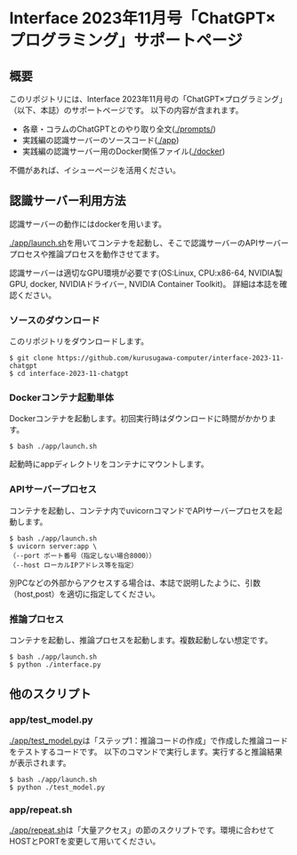 # Interface 2023年11月号「ChatGPT×プログラミング」サポートページ
## 概要
このリポジトリには、Interface 2023年11月号の「ChatGPT×プログラミング」（以下、本誌）のサポートページです。
以下の内容が含まれます。
* 各章・コラムのChatGPTとのやり取り全文([./prompts/](./prompts))
* 実践編の認識サーバーのソースコード([./app](./app))
* 実践編の認識サーバー用のDocker関係ファイル([./docker](./docker))

不備があれば、イシューぺージを活用ください。

## 認識サーバー利用方法
認識サーバーの動作にはdockerを用います。

[./app/launch.sh](./app/launch.sh)を用いてコンテナを起動し、そこで認識サーバーのAPIサーバープロセスや推論プロセスを動作させてます。

認識サーバーは適切なGPU環境が必要です(OS:Linux, CPU:x86-64, NVIDIA製GPU, docker, NVIDIAドライバー, NVIDIA Container Toolkit)。
詳細は本誌を確認ください。

### ソースのダウンロード
このリポジトリをダウンロードします。
```
$ git clone https://github.com/kurusugawa-computer/interface-2023-11-chatgpt
$ cd interface-2023-11-chatgpt
```

### Dockerコンテナ起動単体
Dockerコンテナを起動します。初回実行時はダウンロードに時間がかかります。
```
$ bash ./app/launch.sh
```

起動時にappディレクトリをコンテナにマウントします。

### APIサーバープロセス
コンテナを起動し、コンテナ内でuvicornコマンドでAPIサーバープロセスを起動します。

```
$ bash ./app/launch.sh
$ uvicorn server:app \
（--port ポート番号（指定しない場合8000））
（--host ローカルIPアドレス等を指定）
```

別PCなどの外部からアクセスする場合は、本誌で説明したように、引数（host,post）を適切に指定してください。

### 推論プロセス
コンテナを起動し、推論プロセスを起動します。複数起動しない想定です。

```
$ bash ./app/launch.sh
$ python ./interface.py
```

## 他のスクリプト
### app/test_model.py
[./app/test_model.py](./app/test_model.py)は「ステップ1：推論コードの作成」で作成した推論コードをテストするコードです。
以下のコマンドで実行します。実行すると推論結果が表示されます。

```
$ bash ./app/launch.sh
$ python ./test_model.py
```

### app/repeat.sh
[./app/repeat.sh](./app/repeat.sh)は「大量アクセス」の節のスクリプトです。環境に合わせてHOSTとPORTを変更して用いてください。
